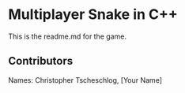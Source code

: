 # Multiplayer Snake in C++
This is the readme.md for the game.

## Contributors

Names: Christopher Tscheschlog, [Your Name]